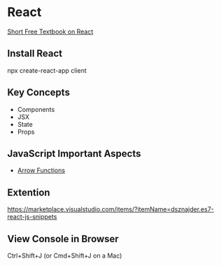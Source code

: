 # React
[Short Free Textbook on React](https://flaviocopes.com/javascript-arrow-functions/)
## Install React
npx create-react-app client

## Key Concepts
- Components
- JSX
- State
- Props

## JavaScript Important Aspects
- [Arrow Functions](https://flaviocopes.com/javascript-arrow-functions/)

## Extention 
https://marketplace.visualstudio.com/items/?itemName=dsznajder.es7-react-js-snippets

## View Console in Browser
Ctrl+Shift+J (or Cmd+Shift+J on a Mac)